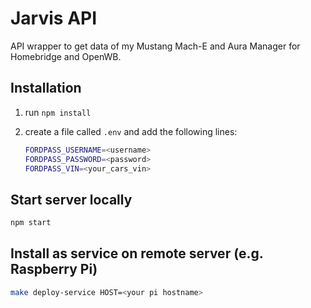# Jarvis API

API wrapper to get data of my Mustang Mach-E and Aura Manager for Homebridge and OpenWB.

## Installation

1. run `npm install`
2. create a file called `.env` and add the following lines:

    ```bash
    FORDPASS_USERNAME=<username>
    FORDPASS_PASSWORD=<password>
    FORDPASS_VIN=<your_cars_vin>
    ```

## Start server locally

```bash
npm start
```

## Install as service on remote server (e.g. Raspberry Pi)

```bash
make deploy-service HOST=<your pi hostname>
```
